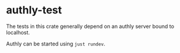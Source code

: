 # authly-test

The tests in this crate generally depend on an authly server bound to localhost.

Authly can be started using `just rundev`.

